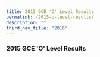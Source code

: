 ```yaml
---
title: 2015 GCE 'O' Level Results
permalink: /2015-o-level-results/
description: ""
third_nav_title: "2016"
---
```



### 2015 GCE 'O' Level Results